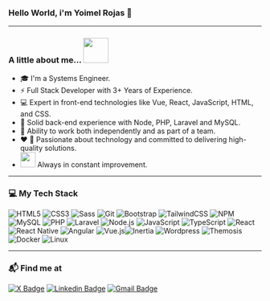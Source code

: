 ### Hello World, i'm Yoimel Rojas 👋

---

### A little about me... <img src="https://media.giphy.com/media/VgCDAzcKvsR6OM0uWg/giphy.gif" width="50">

-   🎓 I'm a Systems Engineer.
-   ⚡️ Full Stack Developer with 3+ Years of Experience.
- :computer: Expert in front-end technologies like Vue, React, JavaScript, HTML, and CSS.
- :floppy_disk: Solid back-end experience with Node, PHP, Laravel and MySQL.
- :busts_in_silhouette: Ability to work both independently and as part of a team.
- :heart: :dart: Passionate about technology and committed to delivering high-quality solutions.
-   <img src="https://media.giphy.com/media/WUlplcMpOCEmTGBtBW/giphy.gif" width="30"> Always in constant improvement.

---

### :computer: My Tech Stack

![HTML5](https://img.shields.io/badge/-HTML5-%23E44D27?style=flat-square&logo=html5&logoColor=ffffff) ![CSS3](https://img.shields.io/badge/-CSS3-%231572B6?style=flat-square&logo=css3) ![Sass](https://img.shields.io/badge/-Sass-%23CC6699?style=flat-square&logo=sass&logoColor=ffffff) ![Git](https://img.shields.io/badge/-Git-%23F05032?style=flat-square&logo=git&logoColor=%23ffffff) ![Bootstrap](https://img.shields.io/badge/Bootstrap-%23563D7C.svg?style=flat-square&logo=bootstrap&logoColor=white) ![TailwindCSS](https://img.shields.io/badge/Tailwindcss-%2338B2AC.svg?style=flat-square&logo=tailwind-css&logoColor=white) ![NPM](https://img.shields.io/badge/NPM-%23000000.svg?style=flat-square&logo=npm&logoColor=white) ![MySQL](https://img.shields.io/badge/MySQL-%2300f.svg?style=flat-square&logo=mysql&logoColor=white) ![PHP](https://img.shields.io/badge/-PHP-%23777BB4?style=flat-square&logo=php&logoColor=%23ffffff) ![Laravel](https://img.shields.io/badge/Laravel-%23FF2D20.svg?style=flat-square&logo=laravel&logoColor=white) ![Node.js](https://img.shields.io/badge/Node.js-%2343853D.svg?style=flat-square&logo=node.js&logoColor=white) ![JavaScript](https://img.shields.io/badge/JavaScript-%23323330.svg?&style=flat-square&logo=javascript&logoColor=%23F7DF1E) ![TypeScript](https://img.shields.io/badge/Typescript-%23007ACC.svg?style=flat-square&logo=typescript&logoColor=white) ![React](https://img.shields.io/badge/React-%2320232a.svg?style=flat-square&logo=react&logoColor=%2361DAFB) ![React Native](https://img.shields.io/badge/React_native-%2320232a.svg?style=flat-square&logo=react&logoColor=%2361DAFB) ![Angular](https://img.shields.io/badge/Angular-%23DD0031.svg?style=flat-square&logo=angular&logoColor=white) ![Vue.js](https://img.shields.io/badge/Vuejs-%2335495e.svg?style=flat-square&logo=vuedotjs&logoColor=%234FC08D)![Inertia](https://img.shields.io/badge/-Inertia-%2300C7B7?style=flat-square&logo=inertia&logoColor=white) ![Wordpress](https://img.shields.io/badge/-Wordpress-%2321759B?style=flat-square&logo=wordpress&logoColor=white) ![Themosis](https://img.shields.io/badge/-Themosis-%2321759B?style=flat-square&logo=themosis&logoColor=white) ![Docker](https://img.shields.io/badge/-Docker-%232496ED?style=flat-square&logo=docker&logoColor=white) ![Linux](https://img.shields.io/badge/-Linux-%23FCC624?style=flat-square&logo=linux&logoColor=black)

---

### 📬 Find me at

[![X Badge](https://img.shields.io/badge/X-black?style=flat-square&logo=x&logoColor=white&link=:https://twitter.com/yoimeldev)](https://twitter.com/yoimeldev) [![Linkedin Badge](https://img.shields.io/badge/-LinkedIn-blue?style=flat-square&logo=Linkedin&logoColor=white&link=https://www.linkedin.com/in/yoimeldev/)](https://www.linkedin.com/in/yoimeldev/) [![Gmail Badge](https://img.shields.io/badge/-yoimeldev@gmail.com-c14438?style=flat-square&logo=Gmail&logoColor=white&link=yoimeldev@gmail.com)](yoimeldev@gmail.com)
